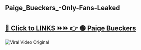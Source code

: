 
 ## Paige_Bueckers_-Only-Fans-Leaked

# <h2><a href="https://clipsfans.com/Paige_Bueckers_&ref=git">🔗 Click to LINKS ⏩⏩ 👉 🟢 Paige Bueckers  </a></h2>

<a href="https://clipsfans.com/Paige_Bueckers_&ref=git" rel="nofollow" data-target="animated-image.originalLink"><img src="https://i.ibb.co.com/xMMVF88/686577567.gif" alt="Viral Video Original" style="max-width: 100%; display: inline-block;" data-target="animated-image.originalImage"></a>
